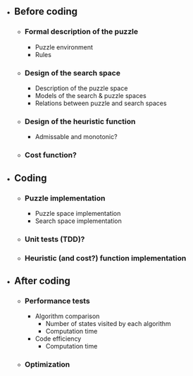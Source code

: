 - ## Before coding
  - ### Formal description of the puzzle
      - Puzzle environment
      - Rules
  - ### Design of the search space
    - Description of the puzzle space
    - Models of the search & puzzle spaces
    - Relations between puzzle and search spaces
  - ### Design of the heuristic function
    - Admissable and monotonic?
  - ### Cost function?

- ## Coding
  - ### Puzzle implementation
    - Puzzle space implementation
    - Search space implementation
  - ### Unit tests (TDD)?
  - ### Heuristic (and cost?) function implementation

- ## After coding
  - ### Performance tests
    - Algorithm comparison
      - Number of states visited by each algorithm
      - Computation time
    - Code efficiency
      - Computation time
  - ### Optimization
  
  
